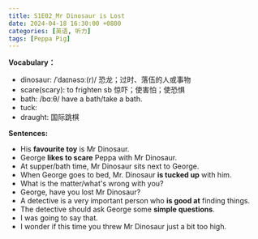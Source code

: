 ```yaml
---
title: S1E02_Mr Dinosaur is Lost
date: 2024-04-18 16:30:00 +0800
categories: [英语, 听力]
tags: [Peppa Pig]
---
```


**Vocabulary：**<br>
- dinosaur: /ˈdaɪnəsɔː(r)/ 恐龙；过时、落伍的人或事物
- scare(scary): to frighten sb 惊吓；使害怕；使恐惧
- bath: /bɑːθ/ have a bath/take a bath.
- tuck:
- draught: 国际跳棋<br>

**Sentences:**
- His **favourite toy** is Mr Dinosaur.
- George **likes to scare** Peppa with Mr Dinosaur.
- At supper/bath time, Mr Dinosaur sits next to George.
- When George goes to bed, Mr. Dinosaur **is tucked up** with him.
- What is the matter/what's wrong with you?
- George, have you lost Mr Dinosaur?
- A detective is a very important person who **is good at** finding things.
- The detective should ask George some **simple questions**.
- I was going to say that.
- I wonder if this time you threw Mr Dinosaur just a bit too high. 